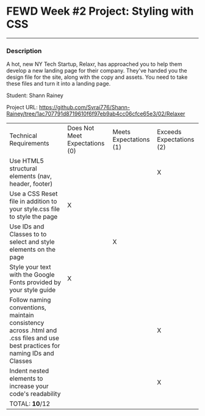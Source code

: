 # FEWD Week #2 Project: Styling with CSS

---


### Description


A hot, new NY Tech Startup, Relaxr, has approached you to help them develop a new landing page for their company. They've handed you the design file for the site, along with the copy and assets. You need to take these files and turn it into a landing page.

Student: Shann Rainey

Project URL: https://github.com/Svrai776/Shann-Rainey/tree/1ac707791d8719610f6f97eb9ab4cc06cfce65e3/02/Relaxer


|                                                                                                                               |                                |                        |                          |
|-------------------------------------------------------------------------------------------------------------------------------|--------------------------------|------------------------|--------------------------|
| Technical Requirements                                                                                                        | Does Not Meet Expectations (0) | Meets Expectations (1) | Exceeds Expectations (2) |
| Use HTML5 structural elements (nav, header, footer)                                                                           |                                |                        |                   X       |
| Use a CSS Reset file in addition to your style.css file to style the page                                                     |                    X            |                       |                          |
| Use IDs and Classes to to select and style elements on the page                                                               |                                |          X              |                          |
| Style your text with the Google Fonts provided by your style guide                                                            |        X                        |                        |                         |
| Follow naming conventions, maintain consistency across .html and .css files and use best practices for naming IDs and Classes |                                |                       |   X                       |
| Indent nested elements to increase your code's readability                                                                    |                                |                       |                X          |
| TOTAL: __10__/12                                                                                                              |                                |                        |                          |
